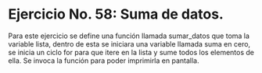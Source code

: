 # Ejercicio No. 58: Suma de datos.

Para este ejercicio se define una función llamada sumar_datos que toma la variable lista, dentro de esta se iniciara una variable llamada suma en cero, se inicia un ciclo for para que itere en la lista y sume todos los elementos de ella. Se invoca la función para poder imprimirla en pantalla.